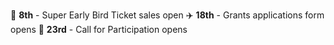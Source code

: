 🎫 **8th** - Super Early Bird Ticket sales open
✈️ **18th** - Grants applications form opens 
🎤 **23rd** - Call for Participation opens
